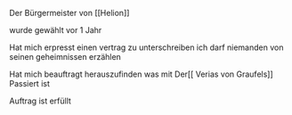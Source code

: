 
Der Bürgermeister von [[Helion]]




wurde gewählt vor 1 Jahr



Hat mich erpresst einen vertrag zu unterschreiben ich darf niemanden von seinen geheimnissen erzählen

Hat mich beauftragt herauszufinden was mit Der[[ Verias von Graufels]] Passiert ist



Auftrag ist erfüllt
